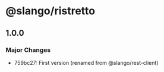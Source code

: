 # @slango/ristretto

## 1.0.0

### Major Changes

- 759bc27: First version (renamed from @slango/rest-client)
